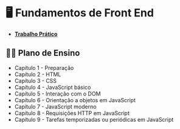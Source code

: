 # 🖥️ **Fundamentos de Front End**

- **[Trabalho Prático](trabalho-pratico/)**

## 👨‍🏫 Plano de Ensino

- Capítulo 1 - Preparação
- Capítulo 2 - HTML
- Capítulo 3 - CSS
- Capítulo 4 - JavaScript básico
- Capítulo 5 - Interação com o DOM
- Capítulo 6 - Orientação a objetos em JavaScript
- Capítulo 7 - JavaScript moderno
- Capítulo 8 - Requisições HTTP em JavaScript
- Capítulo 9 - Tarefas temporizadas ou periódicas em JavaScript
